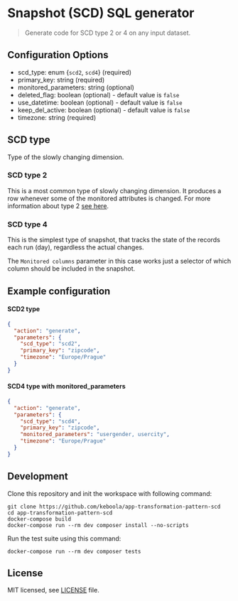 # Snapshot (SCD) SQL generator

> Generate code for SCD type 2 or 4 on any input dataset.

## Configuration Options

- scd_type: enum {`scd2`, `scd4`} (required)
- primary_key: string (required)
- monitored_parameters: string (optional)
- deleted_flag: boolean (optional) - default value is `false`
- use_datetime: boolean (optional) - default value is `false`
- keep_del_active: boolean (optional) - default value is `false`
- timezone: string (required)

## SCD type
Type of the slowly changing dimension.

### SCD type 2
This is a most common type of slowly changing dimension. It produces a row whenever some of the monitored attributes is changed. For more information about type 2 [see here](https://en.wikipedia.org/wiki/Slowly_changing_dimension#Type_2:_add_new_row).

### SCD type 4
This is the simplest type of snapshot, that tracks the state of the records each run (day), regardless the actual changes.

The `Monitored columns` parameter in this case works just a selector of which column should be included in the snapshot.

## Example configuration

#### SCD2 type
```json
{
  "action": "generate",
  "parameters": {
    "scd_type": "scd2",
    "primary_key": "zipcode",
    "timezone": "Europe/Prague"
  }
}
```

#### SCD4 type with monitored_parameters
```json
{
  "action": "generate",
  "parameters": {
    "scd_type": "scd4",
    "primary_key": "zipcode",
    "monitored_parameters": "usergender, usercity",
    "timezone": "Europe/Prague"
  }
}
```

## Development
 
Clone this repository and init the workspace with following command:

```
git clone https://github.com/keboola/app-transformation-pattern-scd
cd app-transformation-pattern-scd
docker-compose build
docker-compose run --rm dev composer install --no-scripts
```

Run the test suite using this command:

```
docker-compose run --rm dev composer tests
```
 
## License

MIT licensed, see [LICENSE](./LICENSE) file.
